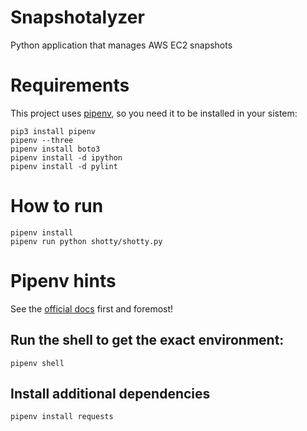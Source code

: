 # Snapshotalyzer
Python application that manages AWS EC2 snapshots

# Requirements

This project uses [pipenv](https://opensource.com/article/18/2/why-python-devs-should-use-pipenv), so you need it to be installed in your sistem:
```
pip3 install pipenv
pipenv --three
pipenv install boto3
pipenv install -d ipython
pipenv install -d pylint
```

# How to run

```
pipenv install
pipenv run python shotty/shotty.py
```

# Pipenv hints

See the [official docs](https://packaging.python.org/tutorials/managing-dependencies/) first and foremost!

## Run the shell to get the exact environment:
```
pipenv shell
```

## Install additional dependencies

```
pipenv install requests
```